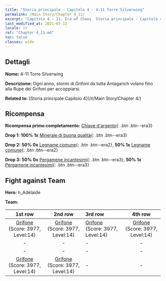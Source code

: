 ```yaml
---
title: "Storia principale - Capitolo 4 - 4-11 Torre Silverwing"
permalink: /Main Story/Chapter 4_11/
excerpt: "Capitolo 4 - 11. Era of Chaos  Storia principale - Capitolo 4_11. 4-11 Torre Silverwing"
last_modified_at: 2021-07-13
locale: it
ref: "Chapter 4_11.md"
toc: false
classes: wide
---
```


## Dettagli

 **Nome:** 4-11 Torre Silverwing

 **Descrizione:** Ogni anno, stormi di Grifoni da tutta Antagarich volano fino alla Rupe dei Grifoni per accoppiarsi.

 **Related to:** [Storia principale Capitolo 4](/it/Main Story/Chapter 4/)

## Ricompensa

 **Ricompensa primo completamento:** [Chiave d'argento](/ItemsIT/con_693/){: .btn .btn--era3}

 **Drop 1:** **100% 1x** [Minerale di buona qualità](/ItemsIT/mat_12/){: .btn .btn--era3}

 **Drop 2:** **50% 0x** [Legname comune](/ItemsIT/mat_7/){: .btn .btn--era2}, **50% 1x** [Legname comune](/ItemsIT/mat_7/){: .btn .btn--era2}

 **Drop 3:** **50% 0x** [Pergamene incantesimi](/ItemsIT/con_694/){: .btn .btn--era3}, **50% 1x** [Pergamene incantesimi](/ItemsIT/con_694/){: .btn .btn--era3}


## Fight against Team
 **Hero:** h_Adelaide

 **Team:**


  | 1st row | 2nd row | 3rd row | 4th row |
  |:----:|:----:|:----|:----:|
  | [Grifone](/it/units/Griffin/) (Score: 3977, Level:14)  | [Grifone](/it/units/Griffin/) (Score: 3977, Level:14)  | [Grifone](/it/units/Griffin/) (Score: 3977, Level:14)  | [Grifone](/it/units/Griffin/) (Score: 3977, Level:14)  |
  | - | - | - | - |
  | - | - | - | - |
  | [Grifone](/it/units/Griffin/) (Score: 3977, Level:14)  | [Grifone](/it/units/Griffin/) (Score: 3977, Level:14)  | - | - |


